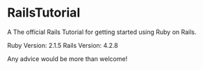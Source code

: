 # RailsTutorial

A The official Rails Tutorial for getting started using Ruby on Rails. 

Ruby Version: 2.1.5
Rails Version: 4.2.8

Any advice would be more than welcome!
